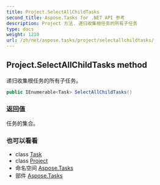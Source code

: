 ```yaml
---
title: Project.SelectAllChildTasks
second_title: Aspose.Tasks for .NET API 参考
description: Project 方法. 递归收集根任务的所有子任务
type: docs
weight: 1210
url: /zh/net/aspose.tasks/project/selectallchildtasks/
---
```

## Project.SelectAllChildTasks method

递归收集根任务的所有子任务。

```csharp
public IEnumerable<Task> SelectAllChildTasks()
```

### 返回值

任务的集合。

### 也可以看看

* class [Task](../../task/)
* class [Project](../)
* 命名空间 [Aspose.Tasks](../../project/)
* 部件 [Aspose.Tasks](../../../)


